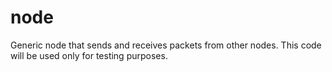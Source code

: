 # node
Generic node that sends and receives packets from other nodes.
This code will be used only for testing purposes.
